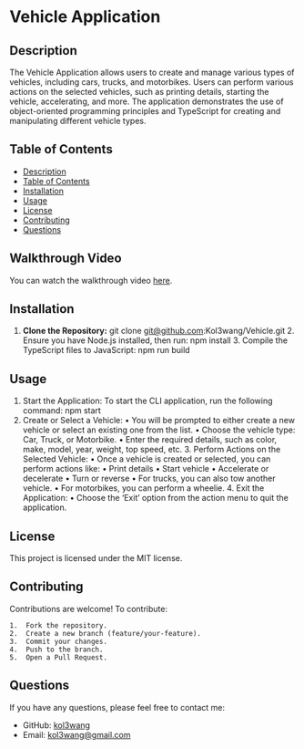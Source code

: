   # Vehicle Application

  ## Description  
  The Vehicle Application allows users to create and manage various types of vehicles, including cars, trucks, and motorbikes. Users can perform various actions on the selected vehicles, such as printing details, starting the vehicle, accelerating, and more. The application demonstrates the use of object-oriented programming principles and TypeScript for creating and manipulating different vehicle types.
  ## Table of Contents
  - [Description](#description)
  - [Table of Contents](#table-of-contents)
  - [Installation](#installation)
  - [Usage](#usage)
  - [License](#license)
  - [Contributing](#contributing)
  - [Questions](#questions)
  
  ## Walkthrough Video
You can watch the walkthrough video [here](https://youtu.be/h9x4OLD4-lI).

  ## Installation
  1. **Clone the Repository:**
   git clone git@github.com:Kol3wang/Vehicle.git
	2.	Ensure you have Node.js installed, then run: npm install
	3.	Compile the TypeScript files to JavaScript: npm run build
  
  ## Usage
  1.	Start the Application:
  To start the CLI application, run the following command: npm start
  2.	Create or Select a Vehicle:
	•	You will be prompted to either create a new vehicle or select an existing one from the list.
	•	Choose the vehicle type: Car, Truck, or Motorbike.
	•	Enter the required details, such as color, make, model, year, weight, top speed, etc.
	3.	Perform Actions on the Selected Vehicle:
	•	Once a vehicle is created or selected, you can perform actions like:
	•	Print details
	•	Start vehicle
	•	Accelerate or decelerate
	•	Turn or reverse
	•	For trucks, you can also tow another vehicle.
	•	For motorbikes, you can perform a wheelie.
	4.	Exit the Application:
	•	Choose the ‘Exit’ option from the action menu to quit the application.

  ## License
  This project is licensed under the MIT license.
  
  ## Contributing
  Contributions are welcome! To contribute:

	1.	Fork the repository.
	2.	Create a new branch (feature/your-feature).
	3.	Commit your changes.
	4.	Push to the branch.
	5.	Open a Pull Request.
  
  ## Questions
  If you have any questions, please feel free to contact me:
  - GitHub: [kol3wang](https://github.com/kol3wang)
  - Email: kol3wang@gmail.com
    